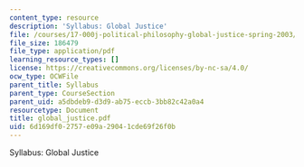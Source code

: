 ```yaml
---
content_type: resource
description: 'Syllabus: Global Justice'
file: /courses/17-000j-political-philosophy-global-justice-spring-2003/6d169df02757e09a29041cde69f26f0b_global_justice.pdf
file_size: 186479
file_type: application/pdf
learning_resource_types: []
license: https://creativecommons.org/licenses/by-nc-sa/4.0/
ocw_type: OCWFile
parent_title: Syllabus
parent_type: CourseSection
parent_uid: a5dbdeb9-d3d9-ab75-eccb-3bb82c42a0a4
resourcetype: Document
title: global_justice.pdf
uid: 6d169df0-2757-e09a-2904-1cde69f26f0b
---
```

Syllabus: Global Justice